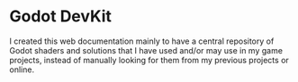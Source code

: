 # Godot DevKit

I created this web documentation mainly to have a central repository of Godot shaders and solutions that I have used and/or may use in my game projects, instead of manually looking for them from my previous projects or online.
